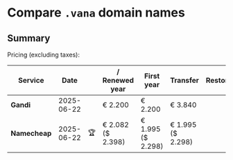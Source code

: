 # Compare `.vana` domain names

## Summary

Pricing (excluding taxes):

| Service | Date |  | / Renewed year | First year | Transfer | Restoration |
|--|--|--|--|--|--|--|
| **Gandi** | 2025-06-22 |  | € 2.200 | € 2.200 | € 3.840 |  |
| **Namecheap** | 2025-06-22 | 🏆 | € 2.082<br>($ 2.398) | € 1.995<br>($ 2.298) | € 1.995<br>($ 2.298) |  |
